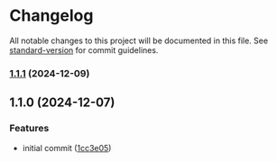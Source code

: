 # Changelog

All notable changes to this project will be documented in this file. See [standard-version](https://github.com/conventional-changelog/standard-version) for commit guidelines.

### [1.1.1](https://github.com/similie/shared-microservice-utils/compare/v1.1.0...v1.1.1) (2024-12-09)

## 1.1.0 (2024-12-07)


### Features

* initial commit ([1cc3e05](https://github.com/similie/shared-microservice-utils/commit/1cc3e0528b923bbe67c7f2b8fec88430af5df663))
